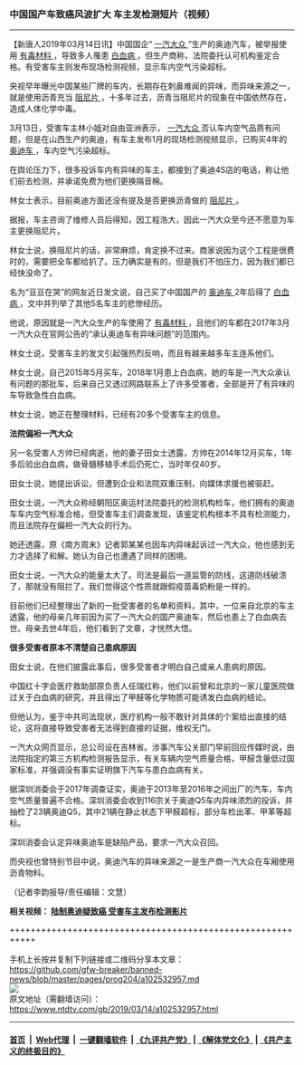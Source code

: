 ### 中国国产车致癌风波扩大 车主发检测短片（视频）
------------------------

<div class="post_content" itemprop="articleBody">
 <p>
  【新唐人2019年03月14日讯】中国国企“
  <a href="https://www.ntdtv.com/gb/一汽大众.htm">
   一汽大众
  </a>
  ”生产的奥迪汽车，被举报使用
  <a href="https://www.ntdtv.com/gb/有毒材料.htm">
   有毒材料
  </a>
  ，导致多人罹患
  <a href="https://www.ntdtv.com/gb/白血病.htm">
   白血病
  </a>
  ，但生产商称，法院委托认可机构鉴定合格。有受害车主则发布现场检测视频，显示车内空气污染超标。
 </p>
 <p>
  央视早年曝光中国某些厂牌的车内，长期存在刺鼻难闻的异味，而异味来源之一，就是使用沥青充当
  <a href="https://www.ntdtv.com/gb/阻尼片.htm">
   阻尼片
  </a>
  ，十多年过去，沥青当阻尼片的现象在中国依然存在，造成人体化学中毒。
 </p>
 <p>
  3月13日，受害车主林小姐对自由亚洲表示，
  <a href="https://www.ntdtv.com/gb/一汽大众.htm">
   一汽大众
  </a>
  否认车内空气品质有问题，但是在山西生产的奥迪，有车主发布1月的现场检测视频显示，已购买4年的
  <a href="https://www.ntdtv.com/gb/奥迪车.htm">
   奥迪车
  </a>
  ，车内空气污染超标。
 </p>
 <p>
  在舆论压力下，很多投诉车内有异味的车主，都接到了奥迪4S店的电话，称让他们前去检测，并承诺免费为他们更换隔音棉。
 </p>
 <p>
 </p>
 <p>
  林女士表示，目前奥迪方面还没有提及是否更换沥青做的
  <a href="https://www.ntdtv.com/gb/阻尼片.htm">
   阻尼片
  </a>
  。
 </p>
 <p>
  据报，车主咨询了维修人员后得知，因工程浩大，因此一汽大众至今还不愿意为车主更换阻尼片。
 </p>
 <p>
  林女士说，换阻尼片的话，非常麻烦，肯定换不过来。商家说因为这个工程是很费时的，需要把全车都给扒了。压力确实是有的，但是我们不怕压力，因为我们都已经快没命了。
 </p>
 <p>
  名为“豆豆在哭”的网友近日发文说，自己买了中国国产的
  <a href="https://www.ntdtv.com/gb/奥迪车.htm">
   奥迪车
  </a>
  2年后得了
  <a href="https://www.ntdtv.com/gb/白血病.htm">
   白血病
  </a>
  ，文中并列举了其他5名车主的悲惨经历。
 </p>
 <p>
  他说，原因就是一汽大众生产的车使用了
  <a href="https://www.ntdtv.com/gb/有毒材料.htm">
   有毒材料
  </a>
  ，且他们的车都在2017年3月一汽大众在官网公告的“承认奥迪车有异味问题”的范围内。
 </p>
 <p>
  林女士说，受害车主的发文引起强热烈反响，而且有越来越多车主连系他们。
 </p>
 <p>
  林女士说，自己2015年5月买车，2018年1月患上白血病，她的车是一汽大众承认有问题的那批车，后来自己又透过网路联系上了许多受害者，全部是开了有异味的车导致急性白血病。
 </p>
 <p>
  林女士说，她正在整理材料，已经有20多个受害车主的信息。
 </p>
 <p>
  <strong>
   法院偏袒一汽大众
  </strong>
 </p>
 <p>
  另一名受害人方帅已经病逝，他的妻子田女士透露，方帅在2014年12月买车，1年多后验出白血病，做骨髓移植手术后仍死亡，当时年仅40岁。
 </p>
 <p>
  田女士说，她提出诉讼，但遭到企业和法院双重压制，向媒体求援也被驱赶。
 </p>
 <p>
  田女士说，一汽大众称经朝阳区奥运村法院委托的检测机构检车，他们拥有的奥迪车车内空气标准合格，但受害车主们调查发现，该鉴定机构根本不具有检测能力，而且法院存在偏袒一汽大众的行为。
 </p>
 <p>
  她还透露，原《南方周末》记者郭某某也因车内异味起诉过一汽大众，他也感到无力才选择了和解。她认为自己也遭遇了同样的困境。
 </p>
 <p>
  田女士说，一汽大众的能量太大了。司法是最后一道监管的防线，这道防线破溃了，那就没有阻拦了。我们觉得这个性质就跟假疫苗毒奶粉是一样的。
 </p>
 <p>
  目前他们已经整理出了新的一批受害者的名单和资料，其中，一位来自北京的车主透露，他的母亲几年前因为买了一汽大众的国产奥迪车，然后也患上了白血病去世。母亲去世4年后，他们看到了文章，才恍然大悟。
 </p>
 <p>
  <strong>
   很多受害者原本不清楚自己患病原因
  </strong>
 </p>
 <p>
  田女士说，在他们披露此事后，很多受害者才明白自己或亲人患病的原因。
 </p>
 <p>
  中国红十字会医疗救助部原负责人任瑞红称，他们以前曾和北京的一家儿童医院做过关于白血病的研究，并且得出了甲醛等化学物质可能诱发白血病的结论。
 </p>
 <p>
  但他认为，鉴于中共司法现状，医疗机构一般不敢针对具体的个案给出直接的结论，这将直接导致受害者无法得到直接的证据，维权无门。
 </p>
 <p>
  一汽大众网页显示，总公司设在吉林省。涉事汽车公关部门早前回应传媒时说，由法院指定的第三方机构检测报告显示，有关车辆内空气质量合格，甲醛含量低过国家标准，并强调没有事实证明旗下汽车与患白血病有关。
 </p>
 <p>
  据深圳消委会于2017年调查证实，奥迪于2013年至2016年之间出厂的汽车，车内空气质量普遍不合格。深圳消委会收到116宗关于奥迪Q5车内异味浓烈的投诉，并抽检了23辆奥迪Q5，其中21辆在静止状态下甲醛超标，部分车检出苯、甲苯等超标。
 </p>
 <p>
  深圳消委会认定异味奥迪车是缺陷产品，要求一汽大众召回。
 </p>
 <p>
  而央视也曾特别节目中说，奥迪汽车的异味来源之一是生产商一汽大众在车厢使用沥青物料。
 </p>
 <p>
  （记者李韵报导/责任编辑：文慧）
 </p>
 <p>
  <strong>
   相关视频：
   <a href="https://www.ntdtv.com/b5/2019/03/14/a102533020.html">
    陆制奥迪疑致癌 受害车主发布检测影片
   </a>
  </strong>
 </p>
 <div class="single_ad">
 </div>
</div>

+++++++++++++++++++++++++++++++++++++++++++++++++++++++++++<br/><br/>
手机上长按并复制下列链接或二维码分享本文章：<br/>
https://github.com/gfw-breaker/banned-news/blob/master/pages/prog204/a102532957.md <br/>
<a href='https://github.com/gfw-breaker/banned-news/blob/master/pages/prog204/a102532957.md'><img src='https://github.com/gfw-breaker/banned-news/blob/master/pages/prog204/a102532957.md.png'/></a> <br/>
原文地址（需翻墙访问）：https://www.ntdtv.com/gb/2019/03/14/a102532957.html


------------------------
#### [首页](https://github.com/gfw-breaker/banned-news/blob/master/README.md) &nbsp;|&nbsp; [Web代理](https://github.com/labour-camp/helloworld) &nbsp;|&nbsp; [一键翻墙软件](https://github.com/gfw-breaker/nogfw/blob/master/README.md) &nbsp;| [《九评共产党》](https://github.com/gfw-breaker/9ping.md/blob/master/README.md#九评之一评共产党是什么) | [《解体党文化》](https://github.com/gfw-breaker/jtdwh.md/blob/master/README.md) | [《共产主义的终极目的》](https://github.com/gfw-breaker/gczydzjmd.md/blob/master/README.md)


